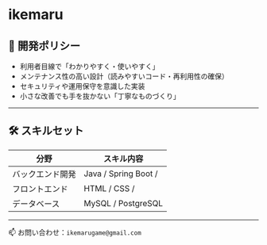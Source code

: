 # ikemaru

## 🚀 開発ポリシー

- 利用者目線で「わかりやすく・使いやすく」
- メンテナンス性の高い設計（読みやすいコード・再利用性の確保）
- セキュリティや運用保守を意識した実装
- 小さな改善でも手を抜かない「丁寧なものづくり」

---

## 🛠 スキルセット

| 分野             | スキル内容                                                    
|------------------|--------------------------------------------------------------
| バックエンド開発 | Java / Spring Boot /                
| フロントエンド   | HTML / CSS /            
| データベース     | MySQL / PostgreSQL                                     
---

📫 お問い合わせ：`ikemarugame@gmail.com`  
